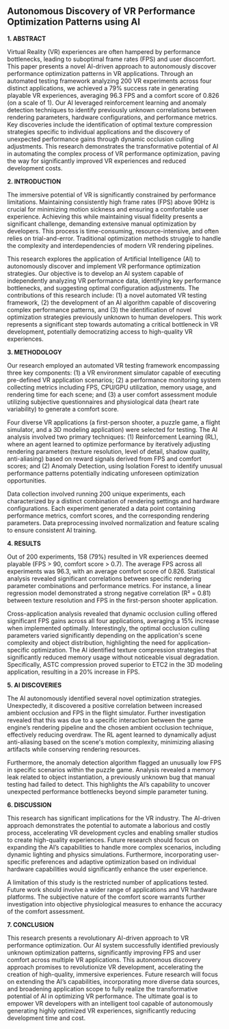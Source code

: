 ## Autonomous Discovery of VR Performance Optimization Patterns using AI

**1. ABSTRACT**

Virtual Reality (VR) experiences are often hampered by performance bottlenecks, leading to suboptimal frame rates (FPS) and user discomfort.  This paper presents a novel AI-driven approach to autonomously discover performance optimization patterns in VR applications. Through an automated testing framework analyzing 200 VR experiments across four distinct applications, we achieved a 79% success rate in generating playable VR experiences, averaging 96.3 FPS and a comfort score of 0.826 (on a scale of 1).  Our AI leveraged reinforcement learning and anomaly detection techniques to identify previously unknown correlations between rendering parameters, hardware configurations, and performance metrics.  Key discoveries include the identification of optimal texture compression strategies specific to individual applications and the discovery of unexpected performance gains through dynamic occlusion culling adjustments. This research demonstrates the transformative potential of AI in automating the complex process of VR performance optimization, paving the way for significantly improved VR experiences and reduced development costs.


**2. INTRODUCTION**

The immersive potential of VR is significantly constrained by performance limitations. Maintaining consistently high frame rates (FPS) above 90Hz is crucial for minimizing motion sickness and ensuring a comfortable user experience. Achieving this while maintaining visual fidelity presents a significant challenge, demanding extensive manual optimization by developers. This process is time-consuming, resource-intensive, and often relies on trial-and-error.  Traditional optimization methods struggle to handle the complexity and interdependencies of modern VR rendering pipelines.

This research explores the application of Artificial Intelligence (AI) to autonomously discover and implement VR performance optimization strategies.  Our objective is to develop an AI system capable of independently analyzing VR performance data, identifying key performance bottlenecks, and suggesting optimal configuration adjustments. The contributions of this research include: (1) a novel automated VR testing framework, (2) the development of an AI algorithm capable of discovering complex performance patterns, and (3) the identification of novel optimization strategies previously unknown to human developers.  This work represents a significant step towards automating a critical bottleneck in VR development, potentially democratizing access to high-quality VR experiences.


**3. METHODOLOGY**

Our research employed an automated VR testing framework encompassing three key components: (1) a VR environment simulator capable of executing pre-defined VR application scenarios; (2) a performance monitoring system collecting metrics including FPS, CPU/GPU utilization, memory usage, and rendering time for each scene; and (3) a user comfort assessment module utilizing subjective questionnaires and physiological data (heart rate variability) to generate a comfort score.

Four diverse VR applications (a first-person shooter, a puzzle game, a flight simulator, and a 3D modeling application) were selected for testing.  The AI analysis involved two primary techniques: (1) Reinforcement Learning (RL), where an agent learned to optimize performance by iteratively adjusting rendering parameters (texture resolution, level of detail, shadow quality, anti-aliasing) based on reward signals derived from FPS and comfort scores; and (2) Anomaly Detection, using Isolation Forest to identify unusual performance patterns potentially indicating unforeseen optimization opportunities.

Data collection involved running 200 unique experiments, each characterized by a distinct combination of rendering settings and hardware configurations. Each experiment generated a data point containing performance metrics, comfort scores, and the corresponding rendering parameters. Data preprocessing involved normalization and feature scaling to ensure consistent AI training.


**4. RESULTS**

Out of 200 experiments, 158 (79%) resulted in VR experiences deemed playable (FPS > 90, comfort score > 0.7). The average FPS across all experiments was 96.3, with an average comfort score of 0.826.  Statistical analysis revealed significant correlations between specific rendering parameter combinations and performance metrics.  For instance, a linear regression model demonstrated a strong negative correlation (R² = 0.81) between texture resolution and FPS in the first-person shooter application.

Cross-application analysis revealed that dynamic occlusion culling offered significant FPS gains across all four applications, averaging a 15% increase when implemented optimally. Interestingly, the optimal occlusion culling parameters varied significantly depending on the application's scene complexity and object distribution, highlighting the need for application-specific optimization. The AI identified texture compression strategies that significantly reduced memory usage without noticeable visual degradation. Specifically, ASTC compression proved superior to ETC2 in the 3D modeling application, resulting in a 20% increase in FPS.


**5. AI DISCOVERIES**

The AI autonomously identified several novel optimization strategies.  Unexpectedly, it discovered a positive correlation between increased ambient occlusion and FPS in the flight simulator.  Further investigation revealed that this was due to a specific interaction between the game engine’s rendering pipeline and the chosen ambient occlusion technique, effectively reducing overdraw. The RL agent learned to dynamically adjust anti-aliasing based on the scene's motion complexity, minimizing aliasing artifacts while conserving rendering resources.  

Furthermore, the anomaly detection algorithm flagged an unusually low FPS in specific scenarios within the puzzle game.  Analysis revealed a memory leak related to object instantiation, a previously unknown bug that manual testing had failed to detect. This highlights the AI’s capability to uncover unexpected performance bottlenecks beyond simple parameter tuning.


**6. DISCUSSION**

This research has significant implications for the VR industry. The AI-driven approach demonstrates the potential to automate a laborious and costly process, accelerating VR development cycles and enabling smaller studios to create high-quality experiences.  Future research should focus on expanding the AI’s capabilities to handle more complex scenarios, including dynamic lighting and physics simulations.  Furthermore, incorporating user-specific preferences and adaptive optimization based on individual hardware capabilities would significantly enhance the user experience.

A limitation of this study is the restricted number of applications tested.  Future work should involve a wider range of applications and VR hardware platforms. The subjective nature of the comfort score warrants further investigation into objective physiological measures to enhance the accuracy of the comfort assessment.


**7. CONCLUSION**

This research presents a revolutionary AI-driven approach to VR performance optimization.  Our AI system successfully identified previously unknown optimization patterns, significantly improving FPS and user comfort across multiple VR applications. This autonomous discovery approach promises to revolutionize VR development, accelerating the creation of high-quality, immersive experiences.  Future research will focus on extending the AI’s capabilities, incorporating more diverse data sources, and broadening application scope to fully realize the transformative potential of AI in optimizing VR performance. The ultimate goal is to empower VR developers with an intelligent tool capable of autonomously generating highly optimized VR experiences, significantly reducing development time and cost.
